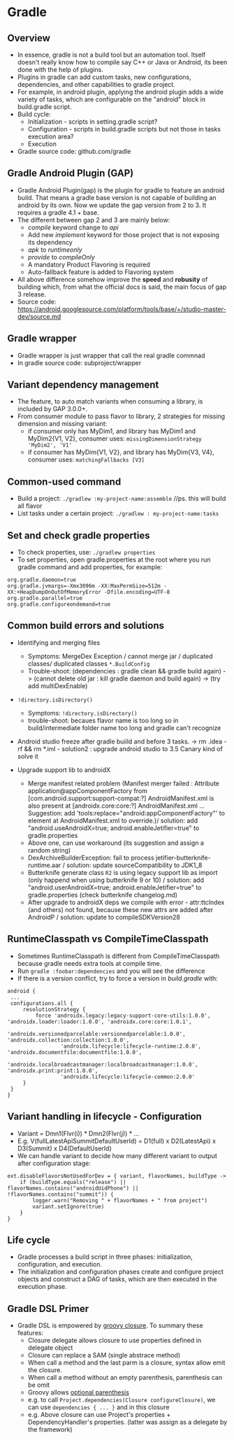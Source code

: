 # Gradle 

## Overview
* In essence, gradle is not a build tool but an automation tool. Itself doesn't really know how to compile say C++ or Java or Android, its been done with the help of plugins.
* Plugins in gradle can add custom tasks, new configurations, dependencies, and other capabilities to gradle project.
* For example, in android plugin, applying the android plugin adds a wide variety of tasks, which are configurable on the "android" block in build.gradle script.
* Build cycle:
	- Initialization - scripts in setting.gradle script?
	- Configuration - scripts in build.gradle scripts but not those in tasks execution area?
	- Execution 
* Gradle source code: github.com/gradle

## Gradle Android Plugin (GAP)
* Gradle Android Plugin(gap) is the plugin for gradle to feature an android build. That means a gradle base version is not capable of building an android by its own. Now we update the gap version from 2 to 3. It requires a gradle 4.1 + base. 
* The different between gap 2 and 3 are mainly below:
	* *compile* keyword change to *api*
	* Add new *implement* keyword for those project that is not exposing its dependency
	* *apk* to *runtimeonly*
	* *provide* to *compileOnly*
	* A mandatory Product Flavoring is required
	* Auto-fallback feature is added to Flavoring system
* All above difference somehow improve the **speed** and **robusity** of building which, from what the official docs is said, the main focus of gap 3 release.
* Source code: https://android.googlesource.com/platform/tools/base/+/studio-master-dev/source.md

## Gradle wrapper
* Gradle wrapper is just wrapper that call the real gradle commnad
* In gradle source code: subproject/wrapper

## Variant dependency management
* The feature, to auto match variants when consuming a library, is included by GAP 3.0.0+.
* From consumer module to pass flavor to library, 2 strategies for missing dimension and missing variant:
    - if consumer only has MyDim1, and library has MyDim1 and MyDim2{V1, V2}, consumer uses: `missingDimensionStrategy 'MyDim2', 'V1'`
    - if consumer has MyDim{V1, V2}, and library has MyDim{V3, V4}, consumer uses: `matchingFallbacks [V3]`

## Common-used command
* Build a project: `./gradlew :my-project-name:assemble`    //ps. this will build all flavor
* List tasks under a certain project: `./gradlew : my-project-name:tasks`

## Set and check gradle properties
* To check properties, use: `./gradlew properties`
* To set properties, open gradle.properties at the root where you run gradle command and add properties, for example:
```
org.gradle.daemon=true
org.gradle.jvmargs=-Xmx3096m -XX:MaxPermSize=512m -XX:+HeapDumpOnOutOfMemoryError -Dfile.encoding=UTF-8
org.gradle.parallel=true
org.gradle.configureondemand=true
```

## Common build errors and solutions
* Identifying and merging files
	- Symptoms: MergeDex Exception / cannot merge jar / duplicated classes/ duplicated classes `*.BuildConfig`
	- Trouble-shoot: (dependencies : gradle clean && gradle build again)
 			-> (cannot delete old jar : kill gradle daemon and build again) 
 			-> (try add multiDexEnable) 

* `!directory.isDirectory()`
	- Symptoms: `!directory.isDirectory()` 
	- trouble-shoot: becaues flavor name is too long so in build/intermediate folder name too long and gradle can't recognize

* Android studio freeze after gradle buiild and before 3 tasks. -> rm .idea -rf && rm \*.iml
        - solution2 : upgrade android studio to 3.5 Canary kind of solve it 
 
* Upgrade support lib to androidX
	* Merge manifest related problem (Manifest merger failed : Attribute application@appComponentFactory from [com.android.support:support-compat:?] AndroidManifest.xml is also present at [androidx.core:core:?] AndroidManifest.xml ... Suggestion: add 'tools:replace="android:appComponentFactory"' to element at AndroidManifest.xml to override.)/ solution: add "android.useAndroidX=true; android.enableJetifier=true" to gradle.properties
	* Above one, can use workaround (its suggestion and assign a random string) 
	* DexArchiveBuilderException: fail to process jetifier-butterknife-runtime.aar / solution: update sourceCompatibility to JDK1_8
	* Butterknife generate class `R2` is using legacy support lib as import (only happend when using butterknife 9 or 10) / solution: add "android.userAndroidX=true; android.enableJetifier=true" to gradle.properties (check butterknife changelog.md)
	* After upgrade to androidX deps we compile with error - attr:ttcIndex (and others) not found, because these new attrs are added after AndroidP / solution:  update to compileSDKVersion28

## RuntimeClasspath vs CompileTimeClasspath
* Sometimes RuntimeClasspath is different from CompileTimeClasspath because gradle needs extra tools at compile time.
* Run `gradle :foobar:dependencies` and you will see the difference
* If there is a version conflict, try to force a version in *build.gradle* with:
```
android {
 ...
 configurations.all {
     resolutionStrategy {
         force 'androidx.legacy:legacy-support-core-utils:1.0.0', 'androidx.loader:loader:1.0.0', 'androidx.core:core:1.0.1',
                 'androidx.versionedparcelable:versionedparcelable:1.0.0', 'androidx.collection:collection:1.0.0',
                 'androidx.lifecycle:lifecycle-runtime:2.0.0', 'androidx.documentfile:documentfile:1.0.0',
                 'androidx.localbroadcastmanager:localbroadcastmanager:1.0.0', 'androidx.print:print:1.0.0',
                 'androidx.lifecycle:lifecycle-common:2.0.0'
     }
 }
}
```

## Variant handling in lifecycle - Configuration
* Variant = Dmn1(Flvr(i)) * Dmn2(Flvr(j)) * ... 
* E.g. V(fullLatestApiSummitDefaultUserId) = D1(full) x D2(LatestApi) x D3(Summit) x D4(DefaultUserId)
* We can handle variant to decide how many different variant to output after configuration stage:
```
ext.disableFlavorsNotUsedForDev = { variant, flavorNames, buildType ->
    if (buildType.equals("release") || flavorNames.contains("androidUidPhone") || !flavorNames.contains("summit")) {
        logger.warn("Removing " + flavorNames + " from project")
        variant.setIgnore(true)
    }
}
```

## Life cycle
* Gradle processes a build script in three phases: initialization, configuration, and execution.
* The initialization and configuration phases create and configure project objects and construct a DAG of tasks, which are then executed in the execution phase.

## Gradle DSL Primer
* Gradle DSL is empowered by [groovy closure](http://groovy-lang.org/closures.html). To summary these features:
    - Closure delegate allows closure to use properties defined in delegate object
    - Closure can replace a SAM (single abstrace method)
    - When call a method and the last parm is a closure, syntax allow emit the closure. 
    - When call a method without an empty parenthesis, parenthesis can be omit
    - Groovy allows [optional parenthesis](http://mrhaki.blogspot.com/2009/10/groovy-goodness-optional-parenthesis.html)
    - e.g. to call `Project.dependencies(Closure configureClosure)`, we can use `dependencies { ... }` and in this closure
    - e.g. Above closure can use Project's properties + DependencyHandler's properties. (latter was assign as a delegate by the framework)
